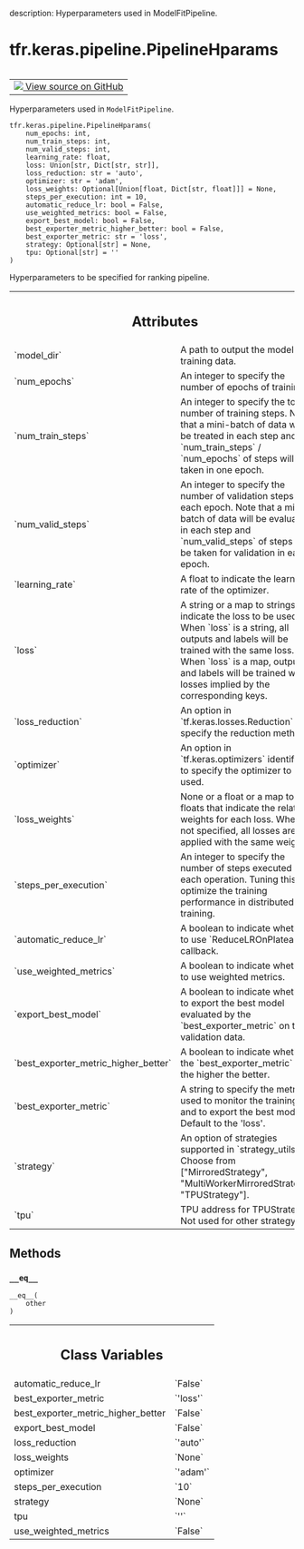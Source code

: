 description: Hyperparameters used in ModelFitPipeline.

<div itemscope itemtype="http://developers.google.com/ReferenceObject">
<meta itemprop="name" content="tfr.keras.pipeline.PipelineHparams" />
<meta itemprop="path" content="Stable" />
<meta itemprop="property" content="__eq__"/>
<meta itemprop="property" content="__init__"/>
<meta itemprop="property" content="automatic_reduce_lr"/>
<meta itemprop="property" content="best_exporter_metric"/>
<meta itemprop="property" content="best_exporter_metric_higher_better"/>
<meta itemprop="property" content="export_best_model"/>
<meta itemprop="property" content="loss_reduction"/>
<meta itemprop="property" content="loss_weights"/>
<meta itemprop="property" content="optimizer"/>
<meta itemprop="property" content="steps_per_execution"/>
<meta itemprop="property" content="strategy"/>
<meta itemprop="property" content="tpu"/>
<meta itemprop="property" content="use_weighted_metrics"/>
</div>

# tfr.keras.pipeline.PipelineHparams

<!-- Insert buttons and diff -->

<table class="tfo-notebook-buttons tfo-api nocontent" align="left">
<td>
  <a target="_blank" href="https://github.com/tensorflow/ranking/tree/master/tensorflow_ranking/python/keras/pipeline.py#L249-L307">
    <img src="https://www.tensorflow.org/images/GitHub-Mark-32px.png" />
    View source on GitHub
  </a>
</td>
</table>

Hyperparameters used in `ModelFitPipeline`.

<pre class="devsite-click-to-copy prettyprint lang-py tfo-signature-link">
<code>tfr.keras.pipeline.PipelineHparams(
    num_epochs: int,
    num_train_steps: int,
    num_valid_steps: int,
    learning_rate: float,
    loss: Union[str, Dict[str, str]],
    loss_reduction: str = &#x27;auto&#x27;,
    optimizer: str = &#x27;adam&#x27;,
    loss_weights: Optional[Union[float, Dict[str, float]]] = None,
    steps_per_execution: int = 10,
    automatic_reduce_lr: bool = False,
    use_weighted_metrics: bool = False,
    export_best_model: bool = False,
    best_exporter_metric_higher_better: bool = False,
    best_exporter_metric: str = &#x27;loss&#x27;,
    strategy: Optional[str] = None,
    tpu: Optional[str] = &#x27;&#x27;
)
</code></pre>

<!-- Placeholder for "Used in" -->

Hyperparameters to be specified for ranking pipeline.

<!-- Tabular view -->
 <table class="responsive fixed orange">
<colgroup><col width="214px"><col></colgroup>
<tr><th colspan="2"><h2 class="add-link">Attributes</h2></th></tr>

<tr>
<td>
`model_dir`
</td>
<td>
A path to output the model and training data.
</td>
</tr><tr>
<td>
`num_epochs`
</td>
<td>
An integer to specify the number of epochs of training.
</td>
</tr><tr>
<td>
`num_train_steps`
</td>
<td>
An integer to specify the total number of training steps.
Note that a mini-batch of data will be treated in each step and
`num_train_steps` / `num_epochs` of steps will be taken in one epoch.
</td>
</tr><tr>
<td>
`num_valid_steps`
</td>
<td>
An integer to specify the number of validation steps in
each epoch. Note that a mini-batch of data will be evaluated in each step
and `num_valid_steps` of steps will be taken for validation in each epoch.
</td>
</tr><tr>
<td>
`learning_rate`
</td>
<td>
A float to indicate the learning rate of the optimizer.
</td>
</tr><tr>
<td>
`loss`
</td>
<td>
A string or a map to strings that indicate the loss to be used. When
`loss` is a string, all outputs and labels will be trained with the same
loss. When `loss` is a map, outputs and labels will be trained with losses
implied by the corresponding keys.
</td>
</tr><tr>
<td>
`loss_reduction`
</td>
<td>
An option in `tf.keras.losses.Reduction` to specify the
reduction method.
</td>
</tr><tr>
<td>
`optimizer`
</td>
<td>
An option in `tf.keras.optimizers` identifiers to specify the
optimizer to be used.
</td>
</tr><tr>
<td>
`loss_weights`
</td>
<td>
None or a float or a map to floats that indicate the relative
weights for each loss. When not specified, all losses are applied with the
same weight 1.
</td>
</tr><tr>
<td>
`steps_per_execution`
</td>
<td>
An integer to specify the number of steps executed in
each operation. Tuning this to optimize the training performance in
distributed training.
</td>
</tr><tr>
<td>
`automatic_reduce_lr`
</td>
<td>
A boolean to indicate whether to use
`ReduceLROnPlateau` callback.
</td>
</tr><tr>
<td>
`use_weighted_metrics`
</td>
<td>
A boolean to indicate whether to use weighted metrics.
</td>
</tr><tr>
<td>
`export_best_model`
</td>
<td>
A boolean to indicate whether to export the best model
evaluated by the `best_exporter_metric` on the validation data.
</td>
</tr><tr>
<td>
`best_exporter_metric_higher_better`
</td>
<td>
A boolean to indicate whether the
`best_exporter_metric` is the higher the better.
</td>
</tr><tr>
<td>
`best_exporter_metric`
</td>
<td>
A string to specify the metric used to monitor the
training and to export the best model. Default to the 'loss'.
</td>
</tr><tr>
<td>
`strategy`
</td>
<td>
An option of strategies supported in `strategy_utils`. Choose from
["MirroredStrategy", "MultiWorkerMirroredStrategy", "TPUStrategy"].
</td>
</tr><tr>
<td>
`tpu`
</td>
<td>
TPU address for TPUStrategy. Not used for other strategy.
</td>
</tr>
</table>

## Methods

<h3 id="__eq__"><code>__eq__</code></h3>

<pre class="devsite-click-to-copy prettyprint lang-py tfo-signature-link">
<code>__eq__(
    other
)
</code></pre>

<!-- Tabular view -->
 <table class="responsive fixed orange">
<colgroup><col width="214px"><col></colgroup>
<tr><th colspan="2"><h2 class="add-link">Class Variables</h2></th></tr>

<tr>
<td>
automatic_reduce_lr<a id="automatic_reduce_lr"></a>
</td>
<td>
`False`
</td>
</tr><tr>
<td>
best_exporter_metric<a id="best_exporter_metric"></a>
</td>
<td>
`'loss'`
</td>
</tr><tr>
<td>
best_exporter_metric_higher_better<a id="best_exporter_metric_higher_better"></a>
</td>
<td>
`False`
</td>
</tr><tr>
<td>
export_best_model<a id="export_best_model"></a>
</td>
<td>
`False`
</td>
</tr><tr>
<td>
loss_reduction<a id="loss_reduction"></a>
</td>
<td>
`'auto'`
</td>
</tr><tr>
<td>
loss_weights<a id="loss_weights"></a>
</td>
<td>
`None`
</td>
</tr><tr>
<td>
optimizer<a id="optimizer"></a>
</td>
<td>
`'adam'`
</td>
</tr><tr>
<td>
steps_per_execution<a id="steps_per_execution"></a>
</td>
<td>
`10`
</td>
</tr><tr>
<td>
strategy<a id="strategy"></a>
</td>
<td>
`None`
</td>
</tr><tr>
<td>
tpu<a id="tpu"></a>
</td>
<td>
`''`
</td>
</tr><tr>
<td>
use_weighted_metrics<a id="use_weighted_metrics"></a>
</td>
<td>
`False`
</td>
</tr>
</table>
